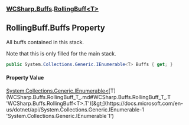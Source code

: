 ### [WCSharp.Buffs](WCSharp.Buffs.md 'WCSharp.Buffs').[RollingBuff&lt;T&gt;](WCSharp.Buffs.RollingBuff_T_.md 'WCSharp.Buffs.RollingBuff<T>')

## RollingBuff<T>.Buffs Property

All buffs contained in this stack.  
  
Note that this is only filled for the main stack.

```csharp
public System.Collections.Generic.IEnumerable<T> Buffs { get; }
```

#### Property Value
[System.Collections.Generic.IEnumerable&lt;](https://docs.microsoft.com/en-us/dotnet/api/System.Collections.Generic.IEnumerable-1 'System.Collections.Generic.IEnumerable`1')[T](WCSharp.Buffs.RollingBuff_T_.md#WCSharp.Buffs.RollingBuff_T_.T 'WCSharp.Buffs.RollingBuff<T>.T')[&gt;](https://docs.microsoft.com/en-us/dotnet/api/System.Collections.Generic.IEnumerable-1 'System.Collections.Generic.IEnumerable`1')
